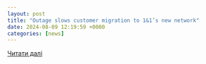 ```yaml
---
layout: post
title: "Outage slows customer migration to 1&1’s new network"
date: 2024-08-09 12:19:59 +0000
categories: [news]
---
```


[Читати далі](https://www.lightreading.com/finance/outage-slows-customer-migration-to-1-1-s-new-network)
